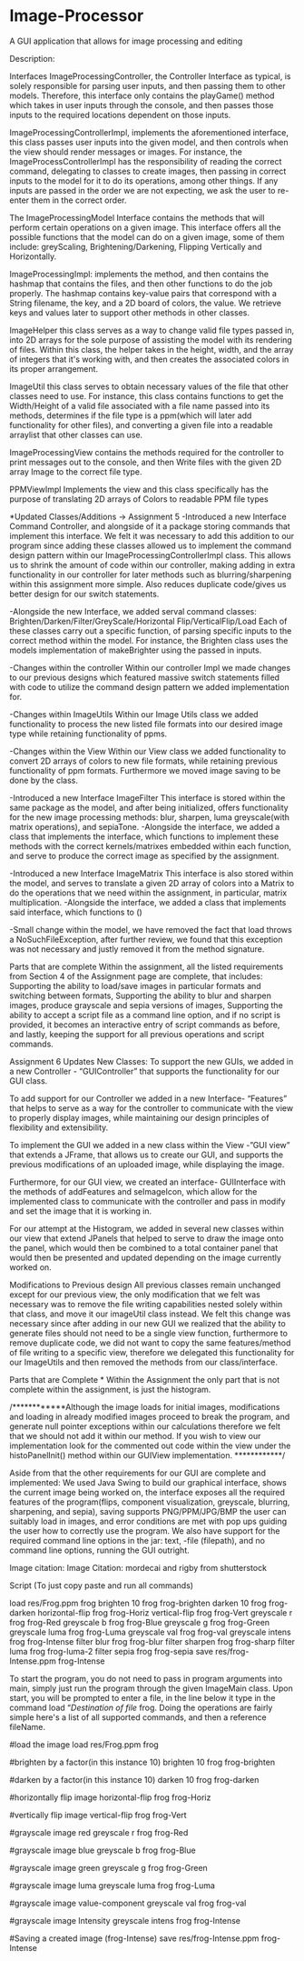 # Image-Processor
A GUI application that allows for image processing and editing


Description:

Interfaces
ImageProcessingController, the Controller Interface as typical, is solely responsible for parsing user inputs, and then passing them to other models. Therefore, this interface only contains the playGame() method which takes in user inputs through the console, and then passes those inputs to the required locations dependent on those inputs. 

ImageProcessingControllerImpl, implements the aforementioned interface, this class passes user inputs into the given model, and then controls when the view should render messages or images. For instance, the ImageProcessControllerImpl has the responsibility of reading the correct command, delegating to classes to create images, then passing in correct inputs to the model for it to do its operations, among other things. If any inputs are passed in the order we are not expecting, we ask the user to re-enter them in the correct order.

The ImageProcessingModel Interface contains the methods that will perform certain operations on a given image. This interface offers all the possible functions that the model can do on a given image, some of them include: greyScaling, Brightening/Darkening, Flipping Vertically and Horizontally.

ImageProcessingImpl: implements the method, and then contains the hashmap that contains the files, and then other functions to do the job properly. The hashmap contains key-value pairs that correspond with a String filename, the key, and a 2D board of colors, the value. We retrieve keys and values later to support other methods in other classes. 

ImageHelper this class serves as a way to change valid file types passed in, into 2D arrays for the sole purpose of assisting the model with its rendering of files. Within this class, the helper takes in the height, width, and the array of integers that it's working with, and then creates the associated colors in its proper arrangement.

ImageUtil this class serves to obtain necessary values of the file that other classes need to use. For instance, this class contains functions to get the Width/Height of a valid file associated with a file name passed into its methods, determines if the file type is a ppm(which will later add functionality for other files), and converting a given file into a readable arraylist that other classes can use.

ImageProcessingView contains the methods required for the controller to print messages out to the console, and then Write files with the given 2D array Image to the correct file type.

PPMViewImpl Implements the view and this class specifically has the purpose of translating 2D arrays of Colors to readable PPM file types



*Updated Classes/Additions -> Assignment 5
-Introduced a new Interface Command Controller, and alongside of it a package storing commands that implement this interface. We felt it was necessary to add this addition to our program since adding these classes allowed us to implement the command design pattern within our ImageProcessingControllerImpl class. 
This allows us to shrink the amount of code within our controller, making adding in extra functionality in our controller for later methods such as blurring/sharpening within this assignment more simple. Also reduces duplicate code/gives us better design for our switch statements.

-Alongside the new Interface, we added serval command classes: Brighten/Darken/Filter/GreyScale/Horizontal Flip/VerticalFlip/Load
Each of these classes carry out a specific function, of parsing specific inputs to the correct method within the model. For instance, the Brighten class uses the models implementation of makeBrighter using the passed in inputs.

-Changes within the controller
Within our controller Impl we made changes to our previous designs which featured massive switch statements filled with code to utilize the command design pattern we added implementation for. 

-Changes within ImageUtils
Within our Image Utils class we added functionality to process the new listed file formats into our desired image type while retaining functionality of ppms.

-Changes within the View
Within our View class we added functionality to convert 2D arrays of colors to new file formats, while retaining previous functionality of ppm formats.
Furthermore we moved image saving to be done by the class.

-Introduced a new Interface ImageFilter
This interface is stored within the same package as the model, and after being initialized, offers functionality for the new image processing methods: blur, sharpen, luma greyscale(with matrix operations), and sepiaTone.
-Alongside the interface, we added a class that implements the interface, which functions to implement these methods with the correct kernels/matrixes embedded within each function, and serve to produce the correct image as specified by the assignment.

-Introduced a new Interface ImageMatrix
This interface is also stored within the model, and serves to translate a given 2D array of colors into a Matrix to do the operations that we need within the assignment, in particular, matrix multiplication.
-Alongside the interface, we added a class that implements said interface, which functions to ()

-Small change within the model, we have removed the fact that load throws a NoSuchFileException, after further review, we found that this exception was not necessary and justly removed it from the method signature.

Parts that are complete
Within the assignment, all the listed requirements from Section 4 of the Assignment page are complete, that includes: Supporting the ability to load/save images in particular formats and switching between formats, Supporting the ability to blur and sharpen images, produce grayscale and sepia versions of images, Supporting the ability to accept a script file as a command line option, and if no script is provided, it becomes an interactive entry of script commands as before, and lastly, keeping the support for all previous operations and script commands.

Assignment 6 Updates
New Classes:
To support the new GUIs, we added in a new Controller - “GUIController” that supports the functionality for our GUI class.

To add support for our Controller we added in a new Interface- “Features” that helps to serve as a way for the controller to communicate with the view to properly display images, while maintaining our design principles of flexibility and extensibility.

To implement the GUI we added in a new class within the View -”GUI view” that extends a JFrame, that allows us to create our GUI, and supports the previous modifications of an uploaded image, while displaying the image.

Furthermore, for our GUI view, we created an interface- GUIInterface with the methods of addFeatures and seImageIcon, which allow for the implemented class to communicate with the controller and pass in modify and set the image that it is working in.

 For our attempt at the Histogram, we added in several new classes within our view that extend JPanels that helped to serve to draw the image onto the panel, which would then be combined to a total container panel that would then be presented and updated depending on the image currently worked on.

Modifications to Previous design
All previous classes remain unchanged except for our previous view, the only modification that we felt was necessary was to remove the file writing capabilities nested solely within that class, and move it our imageUtil class instead. We felt this change was necessary since after adding in our new GUI we realized that the ability to generate files should not need to be a single view function, furthermore to remove duplicate code, we did not want to copy the same features/method of file writing to a specific view, therefore we delegated this functionality for our ImageUtils and then removed the methods from our class/interface.

Parts that are Complete *
Within the Assignment the only part that is not complete within the assignment, is just the histogram. 

/************Although the image loads for initial images, modifications and loading in already modified images proceed to break the program, and generate null pointer exceptions within our calculations therefore we felt that we should not add it within our method. If you wish to view our implementation look for the commented out code within the view under the histoPanelInit() method within our GUIView implementation. ************/ 

Aside from that the other requirements for our GUI are complete and implemented: We used Java Swing to build our graphical interface, shows the current image being worked on, the interface exposes all the required features of the program(flips, component visualization, greyscale, blurring, sharpening, and sepia), saving supports PNG/PPM/JPG/BMP the user can suitably load in images, and error conditions are met with pop ups guiding the user how to correctly use the program. We also have support for the required command line options in the jar: text, -file (filepath), and no command line options, running the GUI outright.

Image citation: 
Image Citation: mordecai and rigby from shutterstock

Script (To just copy paste and run all commands)

load res/Frog.ppm frog
brighten 10 frog frog-brighten
darken 10 frog frog-darken
horizontal-flip frog frog-Horiz
vertical-flip frog frog-Vert
greyscale r frog frog-Red
greyscale b frog frog-Blue
greyscale g frog frog-Green
greyscale luma frog frog-Luma
greyscale val frog frog-val
greyscale intens frog frog-Intense
filter blur frog frog-blur
filter sharpen frog frog-sharp
filter luma frog frog-luma-2
filter sepia frog frog-sepia
save res/frog-Intense.ppm frog-Intense

To start the program, you do not need to pass in program arguments into main, simply just run the program through the given ImageMain class. 
Upon start, you will be prompted to enter a file, in the line below it type in the command load “*Destination of file* frog. 
Doing the operations are fairly simple here's a list of all supported commands, and then a reference fileName.

#load the image
load res/Frog.ppm frog

#brighten by a factor(in this instance 10)
brighten 10 frog frog-brighten

#darken by a factor(in this instance 10)
darken 10 frog frog-darken

#horizontally flip image
horizontal-flip frog frog-Horiz

#vertically flip image
vertical-flip frog frog-Vert

#grayscale image red
greyscale r frog frog-Red

#grayscale image blue
greyscale b frog frog-Blue

#grayscale image green
greyscale g frog frog-Green

#grayscale image luma
greyscale luma frog frog-Luma

#grayscale image value-component
greyscale val frog frog-val

#grayscale image Intensity
greyscale intens frog frog-Intense

#Saving a created image (frog-Intense)
save res/frog-Intense.ppm frog-Intense





